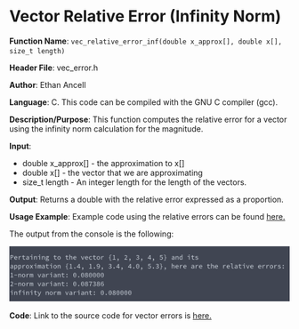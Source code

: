 # Vector Relative Error (Infinity Norm)
**Function Name**: ```vec_relative_error_inf(double x_approx[], double x[], size_t length)```

**Header File**: vec_error.h

**Author**: Ethan Ancell

**Language**: C. This code can be compiled with the GNU C compiler (gcc).

**Description/Purpose**: This function computes the relative error for a vector using the infinity norm calculation for the magnitude.

**Input**:
* double x_approx[] - the approximation to x[]
* double x[] - the vector that we are approximating
* size_t length - An integer length for the length of the vectors.

**Output**: Returns a double with the relative error expressed as a proportion.

**Usage Example**: Example code using the relative errors can be found [here.](https://github.com/ethanancell/math4610/blob/master/software/vectors/relative_errors.c)

The output from the console is the following:

![Console Output](images/vec_relative_errors.png)

**Code**: Link to the source code for vector errors is [here.](https://github.com/ethanancell/math4610/blob/master/shared_library/src/vec_error.c)
